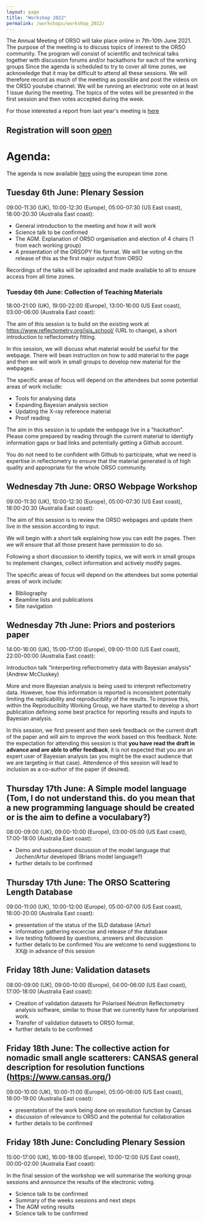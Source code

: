 ```yaml
---
layout: page
title: "Workshop 2022"
permalink: /workshops/workshop_2022/
---
```


The Annual Meeting of ORSO will take place online in 7th-10th June 2021. The purpose of the meeting is to discuss topics of interest to the ORSO community.
The program will consist of scientific and technical talks together with discussion forums and/or hackathons for each of the working groups
Since the agenda is scheduled to try to cover all time zones, we acknowledge that it may be difficult to attend all these sessions. We will therefore record as much of the meeting as possible and post the videos on the ORSO youtube channel.
We will be running an electronic vote on at least 1 issue during the meeting. The topics of the votes will be presented in the first session and then votes accepted during the week.

For those interested a report from last year's meeting is [here](https://doi.org/10.1080/08940886.2022.2043671)

## Registration will soon [open](https://indico.esss.lu.se/event/3013/)

# Agenda:

The agenda is now available [here](https://indico.esss.lu.se/event/3013/timetable/) using the european time zone.

## Tuesday 6th June: Plenary Session

09:00-11:30 (UK), 10:00-12:30 (Europe), 05:00-07:30 (US East coast), 18:00-20:30 (Australia East coast):

- General introduction to the meeting and how it will work
- Science talk to be confirmed
- The AGM. Explanation of ORSO organisation and election of 4 chairs (1 from each working group)
- A presentation of the ORSOPY file format. We will be voting on the release of this as the first major output from ORSO

Recordings of the talks will be uploaded and made available to all to ensure access from all time zones.


### Tuesday 6th June: Collection of Teaching Materials 

18:00-21:00 (UK), 19:00-22:00 (Europe), 13:00-16:00 (US East coast), 03:00-06:00 (Australia East coast): 

The aim of this session is to build on the existing work at https://www.reflectometry.org/isis_school/ (URL to change), a short introduction to reflectometry fitting.

In this session, we will discuss what material would be useful for the webpage. There will bean instruction on how to add material to the page and then we will 
work in small groups to develop new material for the webpages. 

The specific areas of focus will depend on the attendees but some potential areas of work include:
- Tools for analysing data
- Expanding Bayesian analysis section
- Updating the X-ray reference material
- Proof reading

The aim in this session is to update the webpage live in a "hackathon". Please come prepared by reading through the current material to identigfy information gaps or bad links and potentially getting a Github account.

You do not need to be confident with Github to participate, what we need is expertise in reflectometry to ensure that the material generated is of high quality and appropriate for the whole ORSO community.


## Wednesday 7th June: ORSO Webpage Workshop

09:00-11:30 (UK), 10:00-12:30 (Europe), 05:00-07:30 (US East coast), 18:00-20:30 (Australia East coast):

The aim of this session is to review the ORSO webpages and update them live in the session according to input.

We will begin with a short talk explaining how you can edit the pages. Then we will ensure that all those present have permission to do so.

Following a short discussion to identify topics, we will  work in small groups to implement changes, collect information and actively modify pages.

The specific areas of focus will depend on the attendees but some potential areas of work include:
- Bibliography
- Beamline lists and publications
- Site navigation


## Wednesday 7th June: Priors and posteriors paper

14:00-16:00 (UK), 15:00-17:00 (Europe), 09:00-11:00 (US East coast), 22:00-00:00 (Australia East coast): 

Introduction talk "Interperting reflectrometry data with Bayesian analysis" (Andrew McCluskey)

More and more Bayesian analysis is being used to interpret reflectometry data.
However, how this information is reported is inconsistent potentially limiting the replicability and reproduciblity of the results. 
To improve this, within the Reproduciblity Working Group, we have started to develop a short publication defining some best practice for reporting results and inputs to Bayesian analysis. 

In this session, we first present and then seek feedback on the current draft of the paper and will aim to improve the work based on this feedback. 
Note: the expectation for attending this session is that **you have read the draft in advance and are able to offer feedback**, it is not expected that you are an expert user of Bayesian analysis (as you might be the exact audience that we are targeting in that case). 
Attendence of this session will lead to inclusion as a co-author of the paper (if desired).


## Thursday 17th June: A Simple model language (Tom, I do not understand this.  do you mean that a new programming language should be created or is the aim to define a voculabary?)

08:00-09:00 (UK), 09:00-10:00 (Europe), 03:00-05:00 (US East coast), 17:00-18:00 (Australia East coast):

- Demo and subsequent discussion of the model language that Jochen/Artur developed (Brians model language?) 
- further details to be confirmed


## Thursday 17th June: The ORSO Scattering Length Database

09:00-11:00 (UK), 10:00-12:00 (Europe), 05:00-07:00 (US East coast), 18:00-20:00 (Australia East coast):

- presentation of the status of the SLD database (Artur)
- information gathering excercise and release of the database
- live testing followed by questions, answers and discussion
- further details to be confirmed
You are welcome to send suggestions to  XX@ in advance of this session

## Friday 18th June: Validation datasets

08:00-09:00 (UK), 09:00-10:00 (Europe), 04:00-06:00 (US East coast), 17:00-18:00 (Australia East coast):

 - Creation of validation datasets for Polarised Neutron Reflectometry analysis software, similar to those that we currently have for unpolarised work.
 - Transfer of validation datasets to ORSO format.
 - further details to be confirmed

## Friday 18th June: The collective action for nomadic small angle scatterers: CANSAS general description for resolution functions   (https://www.cansas.org/)

09:00-10:00 (UK), 10:00-11:00 (Europe), 05:00-06:00 (US East coast), 18:00-19:00 (Australia East coast):

- presentation of the work being done on resolution function by Cansas 
- discussion of relevance to ORSO and the potential for collaboration
- further details to be confirmed


## Friday 18th June: Concluding Plenary Session

15:00-17:00 (UK), 16:00-18:00 (Europe), 10:00-12:00 (US East coast), 00:00-02:00 (Australia East coast): 

In the final session of the workshop we will summarise the working group sessions and announce the results of the electronic voting.

- Science talk to be confirmed
- Summary of the weeks sessions and next steps
- The AGM voting results
- Science talk to be confirmed


